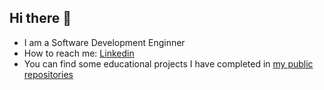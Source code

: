## Hi there 👋

<!--
**yfnecz/yfnecz** is a ✨ _special_ ✨ repository because its `README.md` (this file) appears on your GitHub profile.

Here are some ideas to get you started:

- 🔭 I’m currently working on ...
- 🌱 I’m currently learning ...
- 👯 I’m looking to collaborate on ...
- 🤔 I’m looking for help with ...
- 💬 Ask me about ...
- 📫 How to reach me: ...
- 😄 Pronouns: ...
- ⚡ Fun fact: ...
-->

- I am a Software Development Enginner
- How to reach me: [Linkedin](https://www.linkedin.com/in/natalia-shishina/)
- You can find some educational projects I have completed in [my public repositories](https://github.com/yfnecz?tab=repositories)

  
